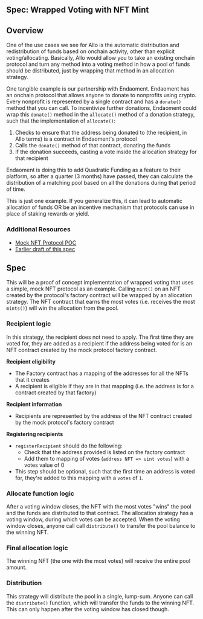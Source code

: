 Spec: Wrapped Voting with NFT Mint
---------------------------------

## Overview 

One of the use cases we see for Allo is the automatic distribution and
redistribution of funds based on onchain activity, other than explicit
voting/allocating. Basically, Allo would allow you to take an existing onchain
protocol and turn any method into a voting method in how a pool of funds should
be distributed, just by wrapping that method in an allocation strategy.

One tangible example is our partnership with Endaoment. Endaoment has an onchain
protocol that allows anyone to donate to nonprofits using crypto. Every
nonprofit is represented by a single contract and has a `donate()` method that
you can call. To incentivize further donations, Endaoment could wrap this
`donate()` method in the `allocate()` method of a donation strategy, such that
the implementation of `allocate()`:

1. Checks to ensure that the address being donated to (the recipient, in Allo
   terms) is a contract in Endaoment's protocol
2. Calls the `donate()` method of that contract, donating the funds
3. If the donation succeeds, casting a vote inside the allocation strategy for
   that recipient

Endaoment is doing this to add Quadratic Funding as a feature to their platform,
so after a quarter (3 months) have passed, they can calculate the distribution
of a matching pool based on all the donations during that period of time. 

This is just one example. If you generalize this, it can lead to automatic
allocation of funds OR be an incentive mechanism that protocols can use in place
of staking rewards or yield.

### Additional Resources

- [Mock NFT Protocol POC](https://github.com/gabewin/wrapped-voting/tree/main)
- [Earlier draft of this spec](https://www.notion.so/gitcoin/Wrapped-Voting-Proof-of-Concept-73bff464fe914d68bd665899a28eb3f9?pvs=4)

## Spec

This will be a proof of concept implementation of wrapped voting that uses
a simple, mock NFT protocol as an example. Calling `mint()` on an NFT created by
the protocol's factory contract will be wrapped by an allocation strategy. The
NFT contract that earns the most votes (i.e. receives the most `mints()`) will
win the allocation from the pool.

### Recipient logic

In this strategy, the recipient does not need to apply. The first time they are
voted for, they are added as a recipient if the address being voted for is an
NFT contract created by the mock protocol factory contract.

**Recipient eligibility**

- The Factory contract has a mapping of the addresses for all the NFTs that it
    creates
- A recipient is eligible if they are in that mapping (i.e. the address is for
    a contract created by that factory)

**Recipient information**

- Recipients are represented by the address of the NFT contract created by the
mock protocol's factory contract

**Registering recipients**

- `registerRecipient` should do the following:
    - Check that the address provided is listed on the factory contract
    - Add them to mapping of votes (`address NFT => uint votes`) with a votes
    value of 0
- This step should be optional, such that the first time an address is voted
for, they're added to this mapping with a `votes` of `1`.

### Allocate function logic

After a voting window closes, the NFT with the most votes "wins" the pool and
the funds are distributed to that contract. The allocation strategy has a voting
window, during which votes can be accepted. When the voting window closes,
anyone call call `distribute()` to transfer the pool balance to the winning NFT.

### Final allocation logic

The winning NFT (the one with the most votes) will receive the entire pool
amount.

### Distribution

This strategy will distribute the pool in a single, lump-sum. Anyone can call
the `distribute()` function, which will transfer the funds to the winning NFT.
This can only happen after the voting window has closed though.
